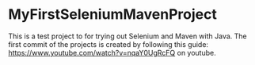 # MyFirstSeleniumMavenProject
This is a test project to for trying out Selenium and Maven with Java. The first commit of the projects is created by following this guide: https://www.youtube.com/watch?v=nqaY0UgRcFQ on youtube.
